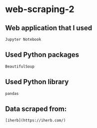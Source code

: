 # web-scraping-2

## Web application that I used
```
Jupyter Notebook
```

## Used Python packages
```
BeautifulSoup
```

## Used Python library
```
pandas
```

## Data scraped from:
```
[iherb](https://iherb.com/)
```
